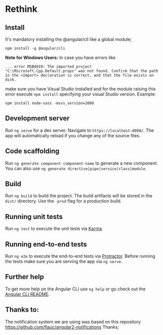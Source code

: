 # Rethink

## Install

It's mandatory installing the @angular/cli like a global module;

```shell
npm install -g @angular/cli
```

**Note for Windows Users:**
In case you have errors like
```
... error MSB4019: The imported project "C:\Microsoft.Cpp.Default.props" was not found. Confirm that the path in the <Import> declaration is correct, and that the file exists on disk.
```
make sure you have Visual Studio installed and for the module raising this error execute `npm install` specifying your visual Studio version. Example:

`npm install node-sass -msvs_version=2008`


## Development server

Run `ng serve` for a dev server. Navigate to `https://localhost:8080/`. The app will automatically reload if you change any of the source files.

## Code scaffolding

Run `ng generate component component-name` to generate a new component. You can also use `ng generate directive|pipe|service|class|module`.

## Build

Run `ng build` to build the project. The build artifacts will be stored in the `dist/` directory. Use the `-prod` flag for a production build.

## Running unit tests

Run `ng test` to execute the unit tests via [Karma](https://karma-runner.github.io).

## Running end-to-end tests

Run `ng e2e` to execute the end-to-end tests via [Protractor](http://www.protractortest.org/).
Before running the tests make sure you are serving the app via `ng serve`.

## Further help

To get more help on the Angular CLI use `ng help` or go check out the [Angular CLI README](https://github.com/angular/angular-cli/blob/master/README.md).


## Thanks to:
The notification system we are using was based on this repository https://github.com/flauc/angular2-notifications
Thanks;

